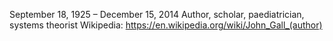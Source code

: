 September 18, 1925 – December 15, 2014
Author, scholar, paediatrician, systems theorist 
Wikipedia: https://en.wikipedia.org/wiki/John_Gall_(author)